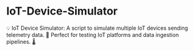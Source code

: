 # IoT-Device-Simulator
💡 IoT Device Simulator: A script to simulate multiple IoT devices sending telemetry data. 📡 Perfect for testing IoT platforms and data ingestion pipelines. 🌡️

